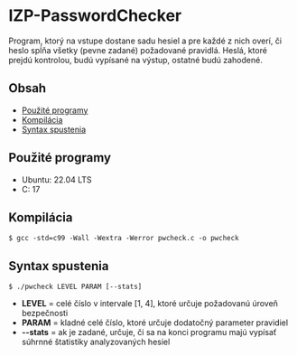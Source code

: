 # IZP-PasswordChecker
Program, ktorý na vstupe dostane sadu hesiel a pre každé z nich overí, či heslo spĺňa všetky (pevne zadané) požadované pravidlá. Heslá, ktoré prejdú kontrolou, budú vypísané na výstup, ostatné budú zahodené.

## Obsah 
* [Použité programy](#použité-programy)
* [Kompilácia](#kompilácia)
* [Syntax spustenia](#syntax-spustenia)

## Použité programy
* Ubuntu: 22.04 LTS
* C: 17

## Kompilácia
`$ gcc -std=c99 -Wall -Wextra -Werror pwcheck.c -o pwcheck`

## Syntax spustenia 
`$ ./pwcheck LEVEL PARAM [--stats]`
* **LEVEL** = celé číslo v intervale [1, 4], ktoré určuje požadovanú úroveň bezpečnosti
* **PARAM** = kladné celé číslo, ktoré určuje dodatočný parameter pravidiel 
* **--stats** = ak je zadané, určuje, či sa na konci programu majú vypísať súhrnné štatistiky analyzovaných hesiel
